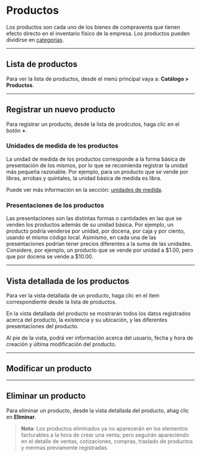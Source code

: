 # Productos

Los productos son cada uno de los bienes de compraventa que tienen efecto directo en el inventario físico de la empresa. Los productos pueden dividirse en [categorías](categorias.md).

---

## Lista de productos

Para ver la lista de productos, desde el menú principal vaya a: **Catálogo > Productos**.

---

## Registrar un nuevo producto

Para registrar un producto, desde la lista de prodcutos, haga clic en el botón **+**.

### Unidades de medida de los productos

La unidad de medida de los productos corresponde a la forma básica de presentación de los mismos, por lo que se recomienda registrar la unidad más pequeña razonable. Por ejemplo, para un producto que se vende por libras, arrobas y quintales, la unidad básica de medida es libra.

Puede ver más información en la sección: [unidades de medida](./unidades-de-medida.md).

### Presentaciones de los productos

Las presentaciones son las distintas formas o cantidades en las que se venden los productos además de su unidad básica. Por ejemplo, un producto podría venderse por unidad, por docena, por caja y por ciento, usando el mismo código local. Asimismo, en cada una de las presentaciones podrían tener precios diferentes a la suma de las unidades. Considere, por ejemplo, un producto que se vende por unidad a \$1.00, pero que por docena se vende a \$10.00.

---

## Vista detallada de los productos

Para ver la vista detallada de un producto, haga clic en el item correspondiente desde la lista de productos.

En la vista detallada del producto se mostrarán todos los datos registrados acerca del producto, la existencia y su ubicación, y las diferentes presentaciones del producto.

Al pie de la vista, podrá ver información acerca del usuario, fecha y hora de creación y última modificación del producto.

---

## Modificar un producto

---

## Eliminar un producto

Para eliminar un producto, desde la vista detallada del producto, ahag clic en **Eliminar**.

> **Nota**: Los productos eliminados ya no aparecerán en los elementos facturables a la hora de crear una venta; pero seguirán apareciendo en el detalle de ventas, cotizaciones, compras, traslado de productos y mermas previamente registradas.
